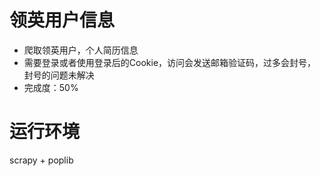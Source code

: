 # 领英用户信息

 - 爬取领英用户，个人简历信息
 - 需要登录或者使用登录后的Cookie，访问会发送邮箱验证码，过多会封号，封号的问题未解决
 - 完成度：50%

# 运行环境
scrapy + poplib